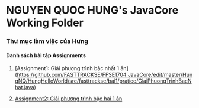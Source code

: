 ﻿# NGUYEN QUOC HUNG's JavaCore Working Folder
### Thư mục làm việc của Hưng
#### Danh sách bài tập Assignments
1. [Assignment1: Giải phương trình bậc nhất 1 ẩn] (https://github.com/FASTTRACKSE/FFSE1704.JavaCore/edit/master/HungNQ/HungHelloWorld/src/fasttrackse/bai1/pratice/GiaiPhuongTrinhBacNhat.java)

2. [Assignment2: Giải phương trình bậc hai 1 ẩn](https://github.com/FASTTRACKSE/FFSE1704.JavaCore/edit/master/HungNQ/HungHelloWorld/src/fasttrackse/bai1/pratice/GiaiPhuongTrinhBacHai.java)
